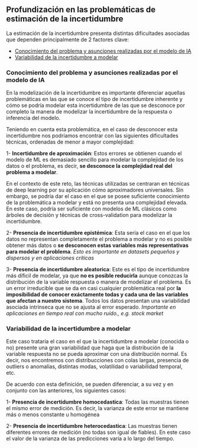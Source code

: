 <h2 id="conceptos_clave">Profundización en las problemáticas de estimación de la incertidumbre</h2>

La estimación de la incertidumbre presenta distintas dificultades asociadas que dependen principalmente de 2 factores clave:

- [Conocimiento del problema y asunciones realizadas por el modelo de IA](#asunciones)
- [Variabilidad de la incertidumbre a modelar](#var_incertidumbre)

<h3 id="asunciones">Conocimiento del problema y asunciones realizadas por el modelo de IA</h3> 

En la modelización de la incertidumbre es importante diferenciar aquellas problemáticas en las que se conoce el tipo de incertidumbre inherente y cómo se podría modelar esta incertidumbre de las que se desconoce por completo la manera de modelizar la incertidumbre de la respuesta o inferencia del modelo.

Teniendo en cuenta esta problemática, en el caso de desconocer esta incertidumbre nos podríamos encontrar con las siguientes dificultades técnicas, ordenadas de menor a mayor complejidad:

1- **Incertidumbre de aproximación**: Estos errores se obtienen cuando el modelo de ML es demasiado sencillo para modelar la complejidad de los datos o el problema, es decir, **se desconoce la complejidad real del problema a modelar**. 

En el contexto de este reto, las técnicas utilizadas se centraran en técnicas de deep learning por su aplicación cómo aproximadores universales. Sin embargo, se podría dar el caso en el que se posee suficiente conocimiento de la problemática a modelar y está no presenta una complejidad elevada. En este caso, podría ser suficiente con modelos de ML clásicos como árboles de decisión y técnicas de cross-validation para modelizar la incertidumbre.

2- **Presencia de incertidumbre epistémica**: Esta sería el caso en el que los datos no representan completamente el problema a modelar y no es posible obtener más datos o **se desconocen estas variables más representativas para modelar el problema**. *Esto es importante en datasets pequeños y dispersos y en aplicaciones críticas*

3- **Presencia de incertidumbre aleatorica**: Este es el tipo de incertidumbre más díficil de modelar, ya que **no es posible reducirla** aunque conozcas la distribución de la variable respuesta o manera de modelizar el problema. Es un error irreducible que se da en casi cualquier problemática real por **la imposibilidad de conocer exáctamente todas y cada una de las variables que afectan a nuestro sistema**. Todos los datos presentan una variabilidad asociada intrínseca que no se ajusta al error esperado. *Importante en aplicaciones en tiempo real con mucho ruído., e.g. stock market*

<h3 id="var_incertidumbre">Variabilidad de la incertidumbre a modelar</h3> 

Este caso trataría el caso en el que la incertidumbre a modelar (conocida o no) presente una gran variabilidad que haga que la distribución de la variable respuesta no se pueda aproximar con una distribución normal. Es decir, nos encontremos con distribucciones con colas largas, presencia de outliers o anomalías, distintas modas, volatilidad o variabilidad temporal, etc.

De acuerdo con esta definición, se pueden diferenciar, a su vez y en conjunto con las anteriores, los siguientes casos:

1- **Presencia de incertidumbre homocedastica**: Todas las muestras tienen el mismo error de medición. Es decir, la varianza de este error se mantiene más o menos constante u homogénea

2- **Presencia de incertidumbre heterocedastica**: Las muestras tienen diferentes errores de medición (no todas son igual de fiables). En este caso el valor de la varianza de las predicciones varía a lo largo del tiempo.



